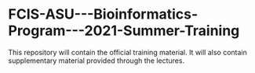 # FCIS-ASU---Bioinformatics-Program---2021-Summer-Training
This repository will contain the official training material. It will also contain supplementary material provided through the lectures.
